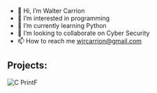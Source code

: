 - 👋 Hi, I’m Walter Carrion
- 👀 I’m interested in  programming
- 🌱 I’m currently learning  Python
- 💞️ I’m looking to collaborate on  Cyber Security
- 📫 How to reach me  wjrcarrion@gmail.com

## Projects:
![C PrintF](https://github.com/Scopecr/holbertonschool-printfactions/workflows/main.yml/badge.svg)
